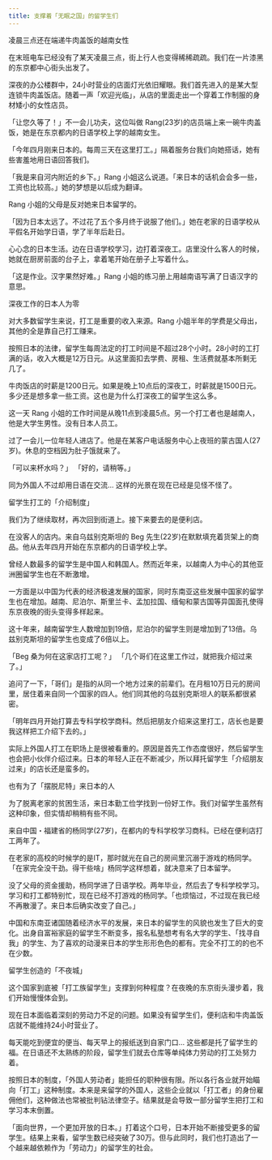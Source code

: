 ```yaml
---
title: 支撑着「无眠之国」的留学生们
---
```


凌晨三点还在端递牛肉盖饭的越南女性

在末班电车已经没有了某天凌晨三点，街上行人也变得稀稀疏疏。我们在一片漆黑的东京都中心街头出发了。

深夜的办公楼群中，24小时营业的店面灯光依旧耀眼。我们首先进入的是某大型连锁牛肉盖饭店。随着一声「欢迎光临」，从店的里面走出一个穿着工作制服的身材矮小的女性店员。

「让您久等了！」不一会儿功夫，这位叫做 Rang(23岁)的店员端上来一碗牛肉盖饭，她是在东京都内的日语学校上学的越南女生。

「今年四月刚来日本的。每周三天在这里打工。」隔着服务台我们向她搭话，她有些害羞地用日语回答我们。

「我是来自河内附近的乡下。」Rang 小姐这么说道。「来日本的话机会会多一些，工资也比较高。」她的梦想是以后成为翻译。

Rang 小姐的父母是反对她来日本留学的。

「因为日本太远了。不过花了五个多月终于说服了他们。」她在老家的日语学校从平假名开始学日语，学了半年后赴日。

心心念的日本生活。边在日语学校学习，边打着深夜工。店里没什么客人的时候，她就在厨房前面的台子上，拿着笔开始在册子上写着什么。

「这是作业。汉字果然好难。」Rang 小姐的练习册上用越南语写满了日语汉字的意思。

深夜工作的日本人为零

对大多数留学生来说，打工是重要的收入来源。Rang 小姐半年的学费是父母出，其他的全是靠自己打工赚来。

按照日本的法律，留学生每周法定的打工时间是不超过28个小时。28小时的工打满的话，收入大概是12万日元。从这里面扣去学费、房租、生活费就基本所剩无几了。

牛肉饭店的时薪是1200日元。如果是晚上10点后的深夜工，时薪就是1500日元。多少还是想多拿一些工资。这也是为什么打深夜工的留学生这么多。

这一天 Rang 小姐的工作时间是从晚11点到凌晨5点。另一个打工者也是越南人，他是大学生男性。没有日本人员工。

过了一会儿一位年轻人进店了。他是在某客户电话服务中心上夜班的蒙古国人(27岁)。休息的空档因为肚子饿就来了。

「可以来杯水吗？」
「好的，请稍等。」

同为外国人不过却用日语在交流… 这样的光景在现在已经是见怪不怪了。

留学生打工的「介绍制度」

我们为了继续取材，再次回到街道上。接下来要去的是便利店。

在没客人的店内。来自乌兹别克斯坦的 Beg 先生(22岁)在默默填充着货架上的商品。他从去年四月开始在东京都内的日语学校上学。

曾经人数最多的留学生是中国人和韩国人。然而近年来，以越南人为中心的其他亚洲圈留学生也在不断激增。

一方面是以中国为代表的经济极速发展的国家，同时东南亚这些发展中国家的留学生也在增加。越南、尼泊尔、斯里兰卡、孟加拉国、缅甸和蒙古国等异国面孔使得东京夜晚的街头变得多样起来。

这十年来，越南留学生人数增加到19倍，尼泊尔的留学生则是增加到了13倍。乌兹别克斯坦的留学生也变成了6倍以上。

「Beg 桑为何在这家店打工呢？」
「几个哥们在这里工作过，就把我介绍过来了。」

追问了一下，「哥们」是指的从同一个地方过来的前辈们。在月租10万日元的房间里，居住着来自同一个国家的四人。他们同其他的乌兹别克斯坦人的联系都很紧密。

「明年四月开始打算去专科学校学商科。然后把朋友介绍来这里打工，店长也是要我这样把工介绍下去的。」

实际上外国人打工在职场上是很被看重的。原因是首先工作态度很好，然后留学生也会把小伙伴介绍过来。日本的年轻人正在不断减少，所以拜托留学生「介绍朋友过来」的店长还是蛮多的。

也有为了「摆脱尼特」来日本的人

为了脱离老家的贫困生活，来日本勤工俭学找到一份好工作。我们对留学生虽然有这种印象，但实情却稍稍有些不同。

来自中国・福建省的杨同学(27岁)，在都内的专科学校学习商科。已经在便利店打工两年了。

在老家的高校的时候学的是IT，那时就光在自己的房间里沉溺于游戏的杨同学。「在家完全没干劲。得干些啥」杨同学这样想着，就决意来了日本留学。

没了父母的资金援助，杨同学进了日语学校。两年毕业，然后去了专科学校学习。学习和打工都特别忙，现在已经不打游戏的杨同学。「也烦恼过，不过现在我已经不再散漫了。来日本后确实改变了自己。」

中国和东南亚诸国随着经济水平的发展，来日本的留学生的风貌也发生了巨大的变化。出身自富裕家庭的留学生不断变多，报名私塾想考有名大学的学生、「找寻自我」的学生、为了喜欢的动漫来日本的学生形形色色的都有。完全不打工的的也不在少数。

留学生创造的「不夜城」

这个国家到底被「打工族留学生」支撑到何种程度？在夜晚的东京街头漫步着，我们开始慢慢体会到。

现在日本面临着深刻的劳动力不足的问题。如果没有留学生们，便利店和牛肉盖饭店就不能维持24小时营业了。

每天能吃到便宜的便当、每天早上的报纸送到自家门口… 这些都是托了留学生的福。在日语还不太熟练的阶段，留学生们就去仓库等单纯体力劳动的打工处努力着。

按照日本的制度，「外国人劳动者」能担任的职种很有限。所以各行各业就开始瞄向「打工」这种制度。本来是来留学的外国人，这些企业就以「打工者」的身份雇佣他们，这种做法也常被批判钻法律空子。结果就是会导致一部分留学生把打工和学习本末倒置。

「面向世界，一个更加开放的日本。」打着这个口号，日本开始不断接受更多的留学生。结果上来看，留学生数已经突破了30万。但与此同时，我们也打造出了一个越来越依赖作为「劳动力」的留学生的社会。